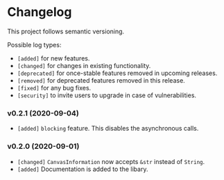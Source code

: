 # Changelog

This project follows semantic versioning.

Possible log types:

- `[added]` for new features.
- `[changed]` for changes in existing functionality.
- `[deprecated]` for once-stable features removed in upcoming releases.
- `[removed]` for deprecated features removed in this release.
- `[fixed]` for any bug fixes.
- `[security]` to invite users to upgrade in case of vulnerabilities.

### v0.2.1 (2020-09-04)
- `[added]` `blocking` feature. This disables the asynchronous calls.

### v0.2.0 (2020-09-01)
- `[changed]` `CanvasInformation` now accepts `&str` instead of `String`.
- `[added]` Documentation is added to the libary.
